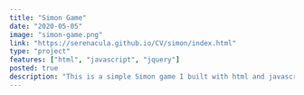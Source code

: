 ```yaml
---
title: "Simon Game"
date: "2020-05-05"
image: "simon-game.png"
link: "https://serenacula.github.io/CV/simon/index.html"
type: "project"
features: ["html", "javascript", "jquery"]
posted: true
description: "This is a simple Simon game I built with html and javascript. It makes use of jQuery."
---
```

